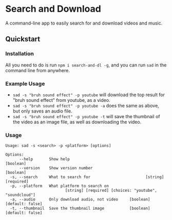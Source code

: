 # Search and Download

A command-line app to easily search for and download videos and music.

## Quickstart

### Installation

All you need to do is run `npm i search-and-dl -g`, and you can run `sad` in the command line from anywhere.

### Example Usage

- `sad -s "bruh sound effect" -p youtube` will download the top result for "bruh sound effect" from youtube, as a video.
- `sad -s "bruh sound effect" -p youtube -a` does the same as above, but only saves an audio file.
- `sad -s "bruh sound effect" -p youtube -t` will save the thumbnail of the video as an image file, as well as downloading the video.

### Usage

```text
Usage: sad -s <search> -p <platform> [options]

Options:
      --help       Show help                                           [boolean]
      --version    Show version number                                 [boolean]
  -s, --search     What to search for                        [string] [required]
  -p, --platform   What platform to search on
                          [string] [required] [choices: "youtube", "soundcloud"]
  -a, --audio      Only download audio, not video     [boolean] [default: false]
  -t, --thumbnail  Save the thumbnail image           [boolean] [default: false]
```
